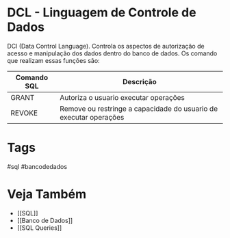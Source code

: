 # DCL - Linguagem de Controle de Dados
DCl (Data Control Language). Controla os aspectos de autorização de acesso e manipulação dos dados dentro do banco de dados. Os comando que realizam essas funções são:

| Comando SQL | Descrição                                                         |
| ----------- | ----------------------------------------------------------------- |
| GRANT       | Autoriza o usuario executar operações                             |
| REVOKE      | Remove ou restringe a capacidade do usuario de executar operações | 

# Tags
#sql #bancodedados 
# Veja Também
- [[SQL]]
- [[Banco de Dados]]
- [[SQL Queries]]